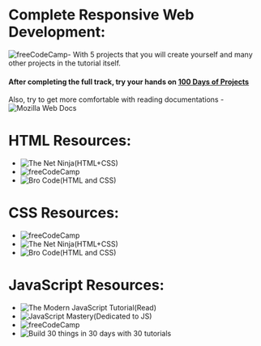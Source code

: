 # Complete Responsive Web Development:
![freeCodeCamp](https://www.freecodecamp.org/learn/2022/responsive-web-design/)- With 5 projects that you will create yourself and many other projects in the tutorial itself.

<h4>After completing the full track, try your hands on <a href="https://codedamn.com/100-days-of-projects">100 Days of Projects</a></h4>

 Also, try to get more comfortable with reading documentations - ![Mozilla Web Docs](https://developer.mozilla.org/en-US/)

# HTML Resources:
- ![The Net Ninja(HTML+CSS)](https://youtube.com/playlist?list=PL4cUxeGkcC9ivBf_eKCPIAYXWzLlPAm6G)
- ![freeCodeCamp](https://www.youtube.com/watch?v=kUMe1FH4CHE)
- ![Bro Code(HTML and CSS)](https://youtu.be/cyuzt1Dp8X8)

# CSS Resources:
- ![freeCodeCamp](https://www.youtube.com/watch?v=1Rs2ND1ryYc)
- ![The Net Ninja(HTML+CSS)](https://youtube.com/playlist?list=PL4cUxeGkcC9ivBf_eKCPIAYXWzLlPAm6G)
- ![Bro Code(HTML and CSS)](https://youtu.be/cyuzt1Dp8X8)

# JavaScript Resources:
- ![The Modern JavaScript Tutorial(Read)](https://javascript.info/)
- ![JavaScript Mastery(Dedicated to JS)](https://www.youtube.com/c/JavaScriptMastery)
- ![freeCodeCamp](https://www.freecodecamp.org/learn/javascript-algorithms-and-data-structures/)
- ![Build 30 things in 30 days with 30 tutorials](https://javascript30.com/)


